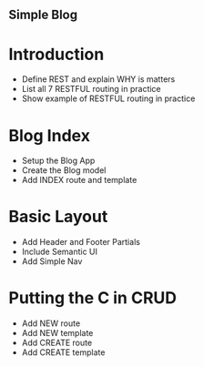 ## Simple Blog

# Introduction 
* Define REST and explain WHY is matters
* List all 7 RESTFUL routing in practice
* Show example of RESTFUL routing in practice

# Blog Index
* Setup the Blog App
* Create the Blog model
* Add INDEX route and template

# Basic Layout
* Add Header and Footer Partials
* Include Semantic UI
* Add Simple Nav

# Putting the C in CRUD
* Add NEW route
* Add NEW template
* Add CREATE route
* Add CREATE template